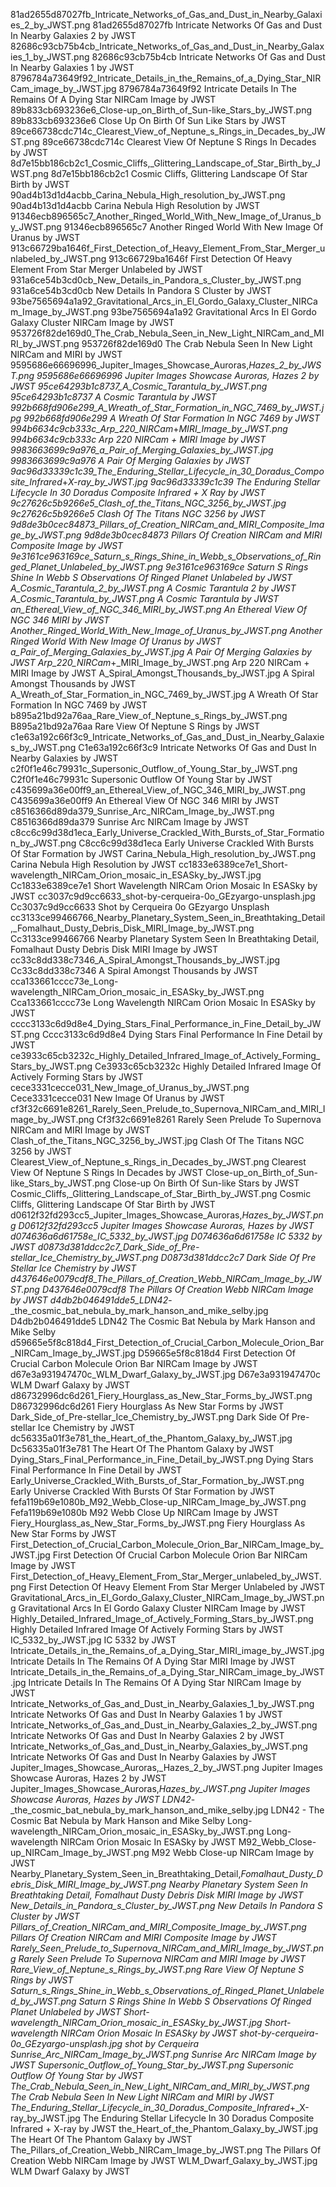 81ad2655d87027fb_Intricate_Networks_of_Gas_and_Dust_in_Nearby_Galaxies_2_by_JWST.png 81ad2655d87027fb Intricate Networks Of Gas and Dust In Nearby Galaxies 2 by JWST
82686c93cb75b4cb_Intricate_Networks_of_Gas_and_Dust_in_Nearby_Galaxies_1_by_JWST.png 82686c93cb75b4cb Intricate Networks Of Gas and Dust In Nearby Galaxies 1 by JWST
8796784a73649f92_Intricate_Details_in_the_Remains_of_a_Dying_Star_NIRCam_image_by_JWST.jpg 8796784a73649f92 Intricate Details In The Remains Of A Dying Star NIRCam Image by JWST
89b833cb693236e6_Close-up_on_Birth_of_Sun-like_Stars_by_JWST.png 89b833cb693236e6 Close Up On Birth Of Sun Like Stars by JWST
89ce66738cdc714c_Clearest_View_of_Neptune_s_Rings_in_Decades_by_JWST.png 89ce66738cdc714c Clearest View Of Neptune S Rings In Decades by JWST
8d7e15bb186cb2c1_Cosmic_Cliffs,_Glittering_Landscape_of_Star_Birth_by_JWST.png 8d7e15bb186cb2c1 Cosmic Cliffs, Glittering Landscape Of Star Birth by JWST
90ad4b13d1d4acbb_Carina_Nebula_High_resolution_by_JWST.png 90ad4b13d1d4acbb Carina Nebula High Resolution by JWST
91346ecb896565c7_Another_Ringed_World_With_New_Image_of_Uranus_by_JWST.png 91346ecb896565c7 Another Ringed World With New Image Of Uranus by JWST
913c66729ba1646f_First_Detection_of_Heavy_Element_From_Star_Merger_unlabeled_by_JWST.png 913c66729ba1646f First Detection Of Heavy Element From Star Merger Unlabeled by JWST
931a6ce54b3cd0cb_New_Details_in_Pandora_s_Cluster_by_JWST.png 931a6ce54b3cd0cb New Details In Pandora S Cluster by JWST
93be7565694a1a92_Gravitational_Arcs_in_El_Gordo_Galaxy_Cluster_NIRCam_Image_by_JWST.png 93be7565694a1a92 Gravitational Arcs In El Gordo Galaxy Cluster NIRCam Image by JWST
953726f82de169d0_The_Crab_Nebula_Seen_in_New_Light_NIRCam_and_MIRI_by_JWST.png 953726f82de169d0 The Crab Nebula Seen In New Light NIRCam and MIRI by JWST
9595686e66696996_Jupiter_Images_Showcase_Auroras,_Hazes_2_by_JWST.png 9595686e66696996 Jupiter Images Showcase Auroras, Hazes 2 by JWST
95ce64293b1c8737_A_Cosmic_Tarantula_by_JWST.png 95ce64293b1c8737 A Cosmic Tarantula by JWST
992b668fd906e299_A_Wreath_of_Star_Formation_in_NGC_7469_by_JWST.jpg 992b668fd906e299 A Wreath Of Star Formation In NGC 7469 by JWST
994b6634c9cb333c_Arp_220_NIRCam_+_MIRI_Image_by_JWST.png 994b6634c9cb333c Arp 220 NIRCam + MIRI Image by JWST
9983663699c9a976_a_Pair_of_Merging_Galaxies_by_JWST.jpg 9983663699c9a976 A Pair Of Merging Galaxies by JWST
9ac96d33339c1c39_The_Enduring_Stellar_Lifecycle_in_30_Doradus_Composite_Infrared_+_X-ray_by_JWST.jpg 9ac96d33339c1c39 The Enduring Stellar Lifecycle In 30 Doradus Composite Infrared + X Ray by JWST
9c27626c5b9266e5_Clash_of_the_Titans_NGC_3256_by_JWST.jpg 9c27626c5b9266e5 Clash Of The Titans NGC 3256 by JWST
9d8de3b0cec84873_Pillars_of_Creation_NIRCam_and_MIRI_Composite_Image_by_JWST.png 9d8de3b0cec84873 Pillars Of Creation NIRCam and MIRI Composite Image by JWST
9e3161ce963169ce_Saturn_s_Rings_Shine_in_Webb_s_Observations_of_Ringed_Planet_Unlabeled_by_JWST.png 9e3161ce963169ce Saturn S Rings Shine In Webb S Observations Of Ringed Planet Unlabeled by JWST
A_Cosmic_Tarantula_2_by_JWST.png A Cosmic Tarantula 2 by JWST
A_Cosmic_Tarantula_by_JWST.png A Cosmic Tarantula by JWST
an_Ethereal_View_of_NGC_346_MIRI_by_JWST.png An Ethereal View Of NGC 346 MIRI by JWST
Another_Ringed_World_With_New_Image_of_Uranus_by_JWST.png Another Ringed World With New Image Of Uranus by JWST
a_Pair_of_Merging_Galaxies_by_JWST.jpg A Pair Of Merging Galaxies by JWST
Arp_220_NIRCam_+_MIRI_Image_by_JWST.png Arp 220 NIRCam + MIRI Image by JWST
A_Spiral_Amongst_Thousands_by_JWST.jpg A Spiral Amongst Thousands by JWST
A_Wreath_of_Star_Formation_in_NGC_7469_by_JWST.jpg A Wreath Of Star Formation In NGC 7469 by JWST
b895a21bd92a76aa_Rare_View_of_Neptune_s_Rings_by_JWST.png B895a21bd92a76aa Rare View Of Neptune S Rings by JWST
c1e63a192c66f3c9_Intricate_Networks_of_Gas_and_Dust_in_Nearby_Galaxies_by_JWST.png C1e63a192c66f3c9 Intricate Networks Of Gas and Dust In Nearby Galaxies by JWST
c2f0f1e46c79931c_Supersonic_Outflow_of_Young_Star_by_JWST.png C2f0f1e46c79931c Supersonic Outflow Of Young Star by JWST
c435699a36e00ff9_an_Ethereal_View_of_NGC_346_MIRI_by_JWST.png C435699a36e00ff9 An Ethereal View Of NGC 346 MIRI by JWST
c8516366d89da379_Sunrise_Arc_NIRCam_Image_by_JWST.png C8516366d89da379 Sunrise Arc NIRCam Image by JWST
c8cc6c99d38d1eca_Early_Universe_Crackled_With_Bursts_of_Star_Formation_by_JWST.png C8cc6c99d38d1eca Early Universe Crackled With Bursts Of Star Formation by JWST
Carina_Nebula_High_resolution_by_JWST.png Carina Nebula High Resolution by JWST
cc1833e6389ce7e1_Short-wavelength_NIRCam_Orion_mosaic_in_ESASky_by_JWST.jpg Cc1833e6389ce7e1 Short Wavelength NIRCam Orion Mosaic In ESASky by JWST
cc3037c9d9cc6633_shot-by-cerqueira-0o_GEzyargo-unsplash.jpg Cc3037c9d9cc6633 Shot by Cerqueira 0o GEzyargo Unsplash
cc3133ce99466766_Nearby_Planetary_System_Seen_in_Breathtaking_Detail,_Fomalhaut_Dusty_Debris_Disk_MIRI_Image_by_JWST.png Cc3133ce99466766 Nearby Planetary System Seen In Breathtaking Detail, Fomalhaut Dusty Debris Disk MIRI Image by JWST
cc33c8dd338c7346_A_Spiral_Amongst_Thousands_by_JWST.jpg Cc33c8dd338c7346 A Spiral Amongst Thousands by JWST
cca133661cccc73e_Long-wavelength_NIRCam_Orion_mosaic_in_ESASky_by_JWST.png Cca133661cccc73e Long Wavelength NIRCam Orion Mosaic In ESASky by JWST
cccc3133c6d9d8e4_Dying_Stars_Final_Performance_in_Fine_Detail_by_JWST.png Cccc3133c6d9d8e4 Dying Stars Final Performance In Fine Detail by JWST
ce3933c65cb3232c_Highly_Detailed_Infrared_Image_of_Actively_Forming_Stars_by_JWST.png Ce3933c65cb3232c Highly Detailed Infrared Image Of Actively Forming Stars by JWST
cece3331cecce031_New_Image_of_Uranus_by_JWST.png Cece3331cecce031 New Image Of Uranus by JWST
cf3f32c6691e8261_Rarely_Seen_Prelude_to_Supernova_NIRCam_and_MIRI_Image_by_JWST.png Cf3f32c6691e8261 Rarely Seen Prelude To Supernova NIRCam and MIRI Image by JWST
Clash_of_the_Titans_NGC_3256_by_JWST.jpg Clash Of The Titans NGC 3256 by JWST
Clearest_View_of_Neptune_s_Rings_in_Decades_by_JWST.png Clearest View Of Neptune S Rings In Decades by JWST
Close-up_on_Birth_of_Sun-like_Stars_by_JWST.png Close-up On Birth Of Sun-like Stars by JWST
Cosmic_Cliffs,_Glittering_Landscape_of_Star_Birth_by_JWST.png Cosmic Cliffs, Glittering Landscape Of Star Birth by JWST
d0612f32fd293cc5_Jupiter_Images_Showcase_Auroras,_Hazes_by_JWST.png D0612f32fd293cc5 Jupiter Images Showcase Auroras, Hazes by JWST
d074636a6d61758e_IC_5332_by_JWST.jpg D074636a6d61758e IC 5332 by JWST
d0873d381ddcc2c7_Dark_Side_of_Pre-stellar_Ice_Chemistry_by_JWST.png D0873d381ddcc2c7 Dark Side Of Pre Stellar Ice Chemistry by JWST
d437646e0079cdf8_The_Pillars_of_Creation_Webb_NIRCam_Image_by_JWST.png D437646e0079cdf8 The Pillars Of Creation Webb NIRCam Image by JWST
d4db2b046491dde5_LDN42_-_the_cosmic_bat_nebula_by_mark_hanson_and_mike_selby.jpg D4db2b046491dde5 LDN42   The Cosmic Bat Nebula by Mark Hanson and Mike Selby
d59665e5f8c818d4_First_Detection_of_Crucial_Carbon_Molecule_Orion_Bar_NIRCam_Image_by_JWST.jpg D59665e5f8c818d4 First Detection Of Crucial Carbon Molecule Orion Bar NIRCam Image by JWST
d67e3a931947470c_WLM_Dwarf_Galaxy_by_JWST.jpg D67e3a931947470c WLM Dwarf Galaxy by JWST
d86732996dc6d261_Fiery_Hourglass_as_New_Star_Forms_by_JWST.png D86732996dc6d261 Fiery Hourglass As New Star Forms by JWST
Dark_Side_of_Pre-stellar_Ice_Chemistry_by_JWST.png Dark Side Of Pre-stellar Ice Chemistry by JWST
dc56335a01f3e781_the_Heart_of_the_Phantom_Galaxy_by_JWST.jpg Dc56335a01f3e781 The Heart Of The Phantom Galaxy by JWST
Dying_Stars_Final_Performance_in_Fine_Detail_by_JWST.png Dying Stars Final Performance In Fine Detail by JWST
Early_Universe_Crackled_With_Bursts_of_Star_Formation_by_JWST.png Early Universe Crackled With Bursts Of Star Formation by JWST
fefa119b69e1080b_M92_Webb_Close-up_NIRCam_Image_by_JWST.png Fefa119b69e1080b M92 Webb Close Up NIRCam Image by JWST
Fiery_Hourglass_as_New_Star_Forms_by_JWST.png Fiery Hourglass As New Star Forms by JWST
First_Detection_of_Crucial_Carbon_Molecule_Orion_Bar_NIRCam_Image_by_JWST.jpg First Detection Of Crucial Carbon Molecule Orion Bar NIRCam Image by JWST
First_Detection_of_Heavy_Element_From_Star_Merger_unlabeled_by_JWST.png First Detection Of Heavy Element From Star Merger Unlabeled by JWST
Gravitational_Arcs_in_El_Gordo_Galaxy_Cluster_NIRCam_Image_by_JWST.png Gravitational Arcs In El Gordo Galaxy Cluster NIRCam Image by JWST
Highly_Detailed_Infrared_Image_of_Actively_Forming_Stars_by_JWST.png Highly Detailed Infrared Image Of Actively Forming Stars by JWST
IC_5332_by_JWST.jpg IC 5332 by JWST
Intricate_Details_in_the_Remains_of_a_Dying_Star_MIRI_image_by_JWST.jpg Intricate Details In The Remains Of A Dying Star MIRI Image by JWST
Intricate_Details_in_the_Remains_of_a_Dying_Star_NIRCam_image_by_JWST.jpg Intricate Details In The Remains Of A Dying Star NIRCam Image by JWST
Intricate_Networks_of_Gas_and_Dust_in_Nearby_Galaxies_1_by_JWST.png Intricate Networks Of Gas and Dust In Nearby Galaxies 1 by JWST
Intricate_Networks_of_Gas_and_Dust_in_Nearby_Galaxies_2_by_JWST.png Intricate Networks Of Gas and Dust In Nearby Galaxies 2 by JWST
Intricate_Networks_of_Gas_and_Dust_in_Nearby_Galaxies_by_JWST.png Intricate Networks Of Gas and Dust In Nearby Galaxies by JWST
Jupiter_Images_Showcase_Auroras,_Hazes_2_by_JWST.png Jupiter Images Showcase Auroras, Hazes 2 by JWST
Jupiter_Images_Showcase_Auroras,_Hazes_by_JWST.png Jupiter Images Showcase Auroras, Hazes by JWST
LDN42_-_the_cosmic_bat_nebula_by_mark_hanson_and_mike_selby.jpg LDN42 - The Cosmic Bat Nebula by Mark Hanson and Mike Selby
Long-wavelength_NIRCam_Orion_mosaic_in_ESASky_by_JWST.png Long-wavelength NIRCam Orion Mosaic In ESASky by JWST
M92_Webb_Close-up_NIRCam_Image_by_JWST.png M92 Webb Close-up NIRCam Image by JWST
Nearby_Planetary_System_Seen_in_Breathtaking_Detail,_Fomalhaut_Dusty_Debris_Disk_MIRI_Image_by_JWST.png Nearby Planetary System Seen In Breathtaking Detail, Fomalhaut Dusty Debris Disk MIRI Image by JWST
New_Details_in_Pandora_s_Cluster_by_JWST.png New Details In Pandora S Cluster by JWST
Pillars_of_Creation_NIRCam_and_MIRI_Composite_Image_by_JWST.png Pillars Of Creation NIRCam and MIRI Composite Image by JWST
Rarely_Seen_Prelude_to_Supernova_NIRCam_and_MIRI_Image_by_JWST.png Rarely Seen Prelude To Supernova NIRCam and MIRI Image by JWST
Rare_View_of_Neptune_s_Rings_by_JWST.png Rare View Of Neptune S Rings by JWST
Saturn_s_Rings_Shine_in_Webb_s_Observations_of_Ringed_Planet_Unlabeled_by_JWST.png Saturn S Rings Shine In Webb S Observations Of Ringed Planet Unlabeled by JWST
Short-wavelength_NIRCam_Orion_mosaic_in_ESASky_by_JWST.jpg Short-wavelength NIRCam Orion Mosaic In ESASky by JWST
shot-by-cerqueira-0o_GEzyargo-unsplash.jpg shot by Cerqueira
Sunrise_Arc_NIRCam_Image_by_JWST.png Sunrise Arc NIRCam Image by JWST
Supersonic_Outflow_of_Young_Star_by_JWST.png Supersonic Outflow Of Young Star by JWST
The_Crab_Nebula_Seen_in_New_Light_NIRCam_and_MIRI_by_JWST.png The Crab Nebula Seen In New Light NIRCam and MIRI by JWST
The_Enduring_Stellar_Lifecycle_in_30_Doradus_Composite_Infrared_+_X-ray_by_JWST.jpg The Enduring Stellar Lifecycle In 30 Doradus Composite Infrared + X-ray by JWST
the_Heart_of_the_Phantom_Galaxy_by_JWST.jpg The Heart Of The Phantom Galaxy by JWST
The_Pillars_of_Creation_Webb_NIRCam_Image_by_JWST.png The Pillars Of Creation Webb NIRCam Image by JWST
WLM_Dwarf_Galaxy_by_JWST.jpg WLM Dwarf Galaxy by JWST
